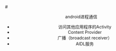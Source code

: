 #<center>android进程通信  



*  访问其他应用程序的Activity
*  Content Provider
*  广播（broadcast receiver）
*  AlDL服务